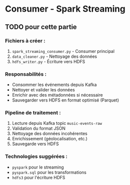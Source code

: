 # Consumer - Spark Streaming

## TODO pour cette partie

### Fichiers à créer :
1. `spark_streaming_consumer.py` - Consumer principal
2. `data_cleaner.py` - Nettoyage des données
3. `hdfs_writer.py` - Écriture vers HDFS

### Responsabilités :
- Consommer les événements depuis Kafka
- Nettoyer et valider les données
- Enrichir avec des métadonnées si nécessaire
- Sauvegarder vers HDFS en format optimisé (Parquet)

### Pipeline de traitement :
1. Lecture depuis Kafka topic `music-events-raw`
2. Validation du format JSON
3. Nettoyage des données incohérentes
4. Enrichissement (géolocalisation, etc.)
5. Sauvegarde vers HDFS

### Technologies suggérées :
- `pyspark` pour le streaming
- `pyspark.sql` pour les transformations
- `hdfs3` pour l'écriture HDFS
